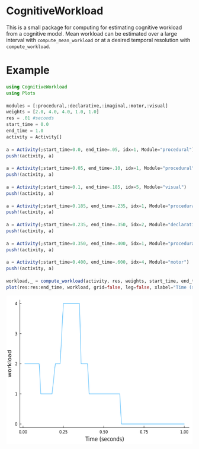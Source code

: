 # CognitiveWorkload

This is a small package for computing for estimating cognitive workload from a cognitive model. Mean workload can be estimated over a large interval with `compute_mean_workload` or at a desired temporal resolution with `compute_workload`. 

# Example

```julia 
using CognitiveWorkload
using Plots

modules = [:procedural,:declarative,:imaginal,:motor,:visual]
weights = [2.0, 4.0, 4.0, 1.0, 1.0]
res = .01 #seconds
start_time = 0.0
end_time = 1.0
activity = Activity[]

a = Activity(;start_time=0.0, end_time=.05, idx=1, Module="procedural")
push!(activity, a)

a = Activity(;start_time=0.05, end_time=.10, idx=1, Module="procedural")
push!(activity, a)

a = Activity(;start_time=0.1, end_time=.185, idx=5, Module="visual")
push!(activity, a)

a = Activity(;start_time=0.185, end_time=.235, idx=1, Module="procedural")
push!(activity, a)

a = Activity(;start_time=0.235, end_time=.350, idx=2, Module="declarative")
push!(activity, a)

a = Activity(;start_time=0.350, end_time=.400, idx=1, Module="procedural")
push!(activity, a)

a = Activity(;start_time=0.400, end_time=.600, idx=4, Module="motor")
push!(activity, a)

workload,_ = compute_workload(activity, res, weights, start_time, end_time)
plot(res:res:end_time, workload, grid=false, leg=false, xlabel="Time (seconds)", ylabel = "workload", size=(600,400))
```

<img src="resources/workload.png" alt= “” width="600" height="400">